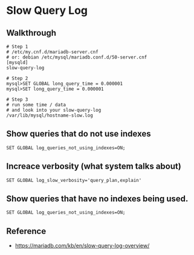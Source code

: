 # Slow Query Log 

## Walkthrough 

```
# Step 1
# /etc/my.cnf.d/mariadb-server.cnf 
# or: debian /etc/mysql/mariadb.conf.d/50-server.cnf 
[mysqld]
slow-query-log 

# Step 2
mysql>SET GLOBAL long_query_time = 0.000001 
mysql>SET long_query_time = 0.000001

# Step 3
# run some time / data
# and look into your slow-query-log 
/var/lib/mysql/hostname-slow.log 

```

## Show queries that do not use indexes 

```
SET GLOBAL log_queries_not_using_indexes=ON;
```

## Increace verbosity (what system talks about)

```
SET GLOBAL log_slow_verbosity='query_plan,explain'
```

## Show queries that have no indexes being used.

```
SET GLOBAL log_queries_not_using_indexes=ON;
```


## Reference 

  * https://mariadb.com/kb/en/slow-query-log-overview/

